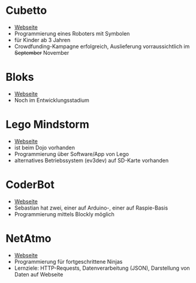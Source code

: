 # Cubetto
- [Webseite](https://www.primotoys.com/)
- Programmierung eines Roboters mit Symbolen
- für Kinder ab 3 Jahren
- Crowdfunding-Kampagne erfolgreich, Auslieferung vorraussichtlich im ~~September~~ November

# Bloks
- [Webseite](https://projectbloks.withgoogle.com/)
- Noch im Entwicklungsstadium

# Lego Mindstorm
- [Webseite](http://www.lego.com/de-de/mindstorms?icmp=CODEFRMindstorms)
- ist beim Dojo vorhanden
- Programmierung über Software/App von Lego
- alternatives Betriebssystem (ev3dev) auf SD-Karte vorhanden

# CoderBot
- [Webseite](https://projectbloks.withgoogle.com/)
- Sebastian hat zwei, einer auf Arduino-, einer auf Raspie-Basis
- Programmierung mittels Blockly möglich

# NetAtmo
- [Webseite](https://www.netatmo.com/de-DE/produkt/wetterstation)
- Programmierung für fortgeschrittene Ninjas
- Lernziele: HTTP-Requests, Datenverarbeitung (JSON), Darstellung von Daten auf Webseite
